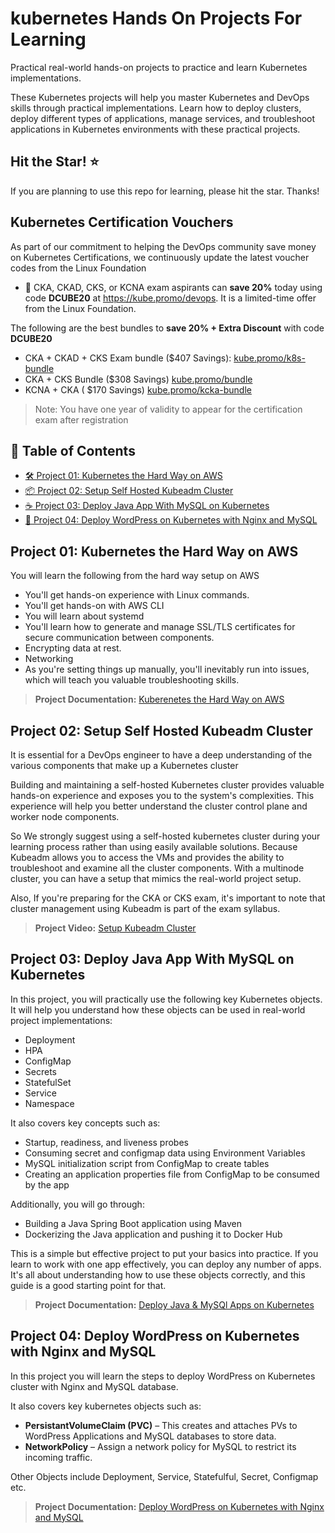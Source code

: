 # kubernetes Hands On Projects For Learning

Practical real-world hands-on projects to practice and learn Kubernetes implementations.

These Kubernetes projects will help you master Kubernetes and DevOps skills through practical implementations. Learn how to deploy clusters, deploy different types of applications, manage services, and troubleshoot applications in Kubernetes environments with these practical projects.

## Hit the Star! ⭐

If you are planning to use this repo for learning, please hit the star. Thanks!

## Kubernetes Certification Vouchers

As part of our commitment to helping the DevOps community save money on Kubernetes Certifications, we continuously update the latest voucher codes from the Linux Foundation

- 🚀  CKA, CKAD, CKS, or KCNA exam aspirants can **save 20%** today using code **DCUBE20** at https://kube.promo/devops. It is a limited-time offer from the Linux Foundation.

The following are the best bundles to **save 20% + Extra Discount** with code **DCUBE20**

- CKA + CKAD + CKS Exam bundle ($407 Savings): [kube.promo/k8s-bundle](https://kube.promo/k8s-bundle)
- CKA + CKS Bundle ($308 Savings) [kube.promo/bundle](https://kube.promo/bundle)
- KCNA + CKA ( $170 Savings) [kube.promo/kcka-bundle](https://kube.promo/kcna-cka)

>Note: You have one year of validity to appear for the certification exam after registration

## 📑 Table of Contents

  * [🛠️ Project 01: Kubernetes the Hard Way on AWS](#project-01-kubernetes-the-hard-way-on-aws)
  * [📦 Project 02: Setup Self Hosted Kubeadm Cluster](#project-02-setup-self-hosted-kubeadm-cluster)
  * [☕ Project 03: Deploy Java App With MySQL on Kubernetes](#project-03-deploy-java-app-with-mysql-on-kubernetes)
  * [📝 Project 04: Deploy WordPress on Kubernetes with Nginx and MySQL](#project-04-deploy-wordpress-on-kubernetes-with-nginx-and-mysql)

## Project 01: Kubernetes the Hard Way on AWS

You will learn the following from the hard way setup on AWS

- You'll get hands-on experience with Linux commands.
- You'll get hands-on with AWS CLI
- You will learn about systemd
- You'll learn how to generate and manage SSL/TLS certificates for secure communication between components.
- Encrypting data at rest.
- Networking
- As you're setting things up manually, you'll inevitably run into issues, which will teach you valuable troubleshooting skills.

>**Project Documentation:** [Kuberenetes the Hard Way on AWS](https://github.com/techiescamp/kubernetes-projects/tree/main/01-kubernetes-the-hard-way-aws)

## Project 02: Setup Self Hosted Kubeadm Cluster

It is essential for a DevOps engineer to have a deep understanding of the various components that make up a Kubernetes cluster

Building and maintaining a self-hosted Kubernetes cluster provides valuable hands-on experience and exposes you to the system's complexities. This experience will help you better understand the cluster control plane and worker node components. 

So We strongly suggest using a self-hosted kubernetes cluster during your learning process rather than using easily available solutions. Because Kubeadm allows you to access the VMs and provides the ability to troubleshoot and examine all the cluster components. With a multinode cluster, you can have a setup that mimics the real-world project setup.

Also, If you're preparing for the CKA or CKS exam, it's important to note that cluster management using Kubeadm is part of the exam syllabus.

>**Project Video:** [Setup Kubeadm Cluster](https://www.youtube.com/watch?v=xX52dc3u2HU)

## Project 03: Deploy Java App With MySQL on Kubernetes

In this project, you will practically use the following key Kubernetes objects. It will help you understand how these objects can be used in real-world project implementations:

- Deployment
- HPA
- ConfigMap
- Secrets
- StatefulSet
- Service
- Namespace

It also covers key concepts such as:

- Startup, readiness, and liveness probes
- Consuming secret and configmap data using Environment Variables
- MySQL initialization script from ConfigMap to create tables
- Creating an application properties file from ConfigMap to be consumed by the app

Additionally, you will go through:

- Building a Java Spring Boot application using Maven
- Dockerizing the Java application and pushing it to Docker Hub

This is a simple but effective project to put your basics into practice. If you learn to work with one app effectively, you can deploy any number of apps. It's all about understanding how to use these objects correctly, and this guide is a good starting point for that.

>**Project Documentation:** [Deploy Java & MySQl Apps on Kubernetes](https://devopscube.com/deploy-java-app-kubernetes/)

## Project 04: Deploy WordPress on Kubernetes with Nginx and MySQL

In this project you will learn the steps to deploy WordPress on Kubernetes cluster with Nginx and MySQL database.

It also covers key kubernetes objects such as:

- **PersistantVolumeClaim (PVC)** – This creates and attaches PVs to WordPress Applications and MySQL databases to store data.
- **NetworkPolicy** – Assign a network policy for MySQL to restrict its incoming traffic.

Other Objects include Deployment, Service, Statefulful, Secret, Configmap etc.

>**Project Documentation:** [Deploy WordPress on Kubernetes with Nginx and MySQL](https://devopscube.com/deploy-wordpress-on-kubernetes/)

